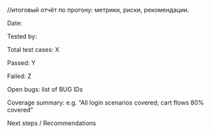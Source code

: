 //итоговый отчёт по прогону: метрики, риски, рекомендации.


Date:

Tested by:

Total test cases: X

Passed: Y

Failed: Z

Open bugs: list of BUG IDs

Coverage summary: e.g. “All login scenarios covered; cart flows 80% covered”

Next steps / Recommendations
